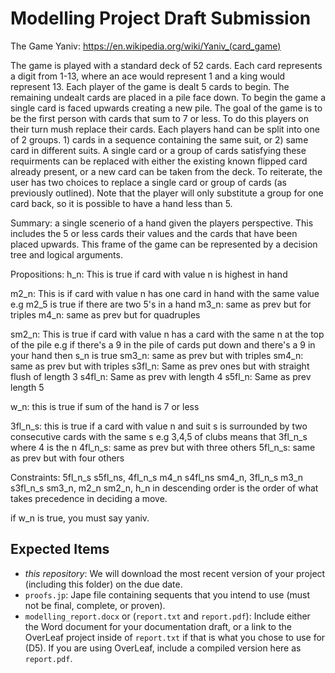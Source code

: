 # Modelling Project Draft Submission

The Game Yaniv:
https://en.wikipedia.org/wiki/Yaniv_(card_game)

The game is played with a standard deck of 52 cards. Each card represents a digit from 1-13, where an ace would represent 1 and a king would represent 13. Each player of the game is dealt 5 cards to begin. The remaining undealt cards are placed in a pile face down. To begin the game a single card is faced upwards creating a new pile. The goal of the game is to be the first person with cards that sum to 7 or less. To do this players on their turn mush replace their cards. Each players hand can be split into one of 2 groups. 1) cards in a sequence containing the same suit, or 2) same card in different suits. A single card or a group of cards satisfying these requirments can be replaced with either the existing known flipped card already present, or a new card can be taken from the deck. To reiterate, the user has two choices to replace a single card or group of cards (as previously outlined). Note that the player will only substitute a group for one card back, so it is possible to have a hand less than 5.

Summary:
a single scenerio of a hand given the players perspective. This includes the 5 or less cards their values and the cards that have been placed upwards. This frame of the game can be represented by a decision tree and logical arguments.

Propositions:
h_n: This is true if card with value n is highest in hand

m2_n: This is if card with value n has one card in hand with the same value
e.g m2_5 is true if there are two 5's in a hand
m3_n: same as prev but for triples
m4_n: same as prev but for quadruples

sm2_n: This is true if card with value n has a card with the same n at the top of the pile
e.g if there's a 9 in the pile of cards put down and there's a 9 in your hand then s_n is true
sm3_n: same as prev but with triples
sm4_n: same as prev but with triples
s3fl_n: Same as prev ones but with straight flush of length 3
s4fl_n: Same as prev with length 4
s5fl_n: Same as prev length 5

w_n: this is true if sum of the hand is 7 or less

3fl_n_s: this is true if a card with value n and suit s is surrounded by two
consecutive cards with the same s
e.g 3,4,5 of clubs means that 3fl_n_s where 4 is the n
4fl_n_s: same as prev but with three others
5fl_n_s: same as prev but with four others

Constraints:
5fl_n_s  s5fl_ns,
4fl_n_s  m4_n  s4fl_ns  sm4_n,
3fl_n_s  m3_n  s3fl_n_s  sm3_n,
m2_n  sm2_n,
h_n in descending order is the order of what takes precedence in deciding a move.

if w_n is true, you must say yaniv.

## Expected Items

* *this repository*: We will download the most recent version of your project (including this folder) on the due date.
* `proofs.jp`: Jape file containing sequents that you intend to use (must not be final, complete, or proven).
* `modelling_report.docx` or (`report.txt` and `report.pdf`): Include either the Word document for your documentation draft, or a link to the OverLeaf project inside of `report.txt` if that is what you chose to use for (D5). If you are using OverLeaf, include a compiled version here as `report.pdf`.
